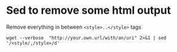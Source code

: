 # Sed to remove some html output
Remove everything in between `<style>..</style>` tags
```
wget --verbose  "http://your.own.url/with/an/uri" 2>&1 | sed '/<style/,/style>/d'
```

